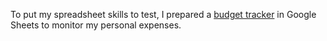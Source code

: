 To put my spreadsheet skills to test, I prepared a [budget tracker](https://docs.google.com/spreadsheets/d/1jPTK-8ht3i2Wzd7EpzDMUNvDBPo7I3EQUkqwUU48tXs/edit?usp=sharing) in Google Sheets to monitor my personal expenses. 


